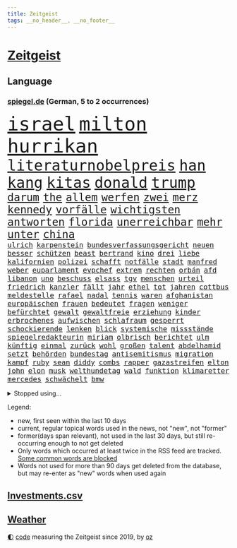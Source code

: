 ```yaml
---
title: Zeitgeist
tags: __no_header__, __no_footer__
---
```


# [Zeitgeist](https://oliz.io/zeitgeist/)

## Language

<h3><a href="https://www.spiegel.de" target="_blank">spiegel.de</a> (German, 5 to 2 occurrences)</h3>
<p style="font-family:monospace">
<span style="font-size:32pt"><a href="news_links.html#israel" class="current">israel</a></span>
<span style="font-size:32pt"><a href="news_links.html#milton" class="new">milton</a></span>
<span style="font-size:32pt"><a href="news_links.html#hurrikan" class="current">hurrikan</a></span>
<br>
<span style="font-size:25pt"><a href="news_links.html#literaturnobelpreis" class="new">literaturnobelpreis</a></span>
<span style="font-size:25pt"><a href="news_links.html#han" class="new">han</a></span>
<span style="font-size:25pt"><a href="news_links.html#kang" class="new">kang</a></span>
<span style="font-size:25pt"><a href="news_links.html#kitas" class="current">kitas</a></span>
<span style="font-size:25pt"><a href="news_links.html#donald" class="current">donald</a></span>
<span style="font-size:25pt"><a href="news_links.html#trump" class="current">trump</a></span>
<br>
<span style="font-size:18pt"><a href="news_links.html#darum" class="current">darum</a></span>
<span style="font-size:18pt"><a href="news_links.html#the" class="current">the</a></span>
<span style="font-size:18pt"><a href="news_links.html#allem" class="current">allem</a></span>
<span style="font-size:18pt"><a href="news_links.html#werfen" class="current">werfen</a></span>
<span style="font-size:18pt"><a href="news_links.html#zwei" class="current">zwei</a></span>
<span style="font-size:18pt"><a href="news_links.html#merz" class="current">merz</a></span>
<span style="font-size:18pt"><a href="news_links.html#kennedy" class="current">kennedy</a></span>
<span style="font-size:18pt"><a href="news_links.html#vorfälle" class="current">vorfälle</a></span>
<span style="font-size:18pt"><a href="news_links.html#wichtigsten" class="current">wichtigsten</a></span>
<span style="font-size:18pt"><a href="news_links.html#antworten" class="current">antworten</a></span>
<span style="font-size:18pt"><a href="news_links.html#florida" class="current">florida</a></span>
<span style="font-size:18pt"><a href="news_links.html#unerreichbar" class="new">unerreichbar</a></span>
<span style="font-size:18pt"><a href="news_links.html#mehr" class="current">mehr</a></span>
<span style="font-size:18pt"><a href="news_links.html#unter" class="current">unter</a></span>
<span style="font-size:18pt"><a href="news_links.html#china" class="current">china</a></span>
<br>
<span style="font-size:12pt"><a href="news_links.html#ulrich" class="current">ulrich</a></span>
<span style="font-size:12pt"><a href="news_links.html#karpenstein" class="new">karpenstein</a></span>
<span style="font-size:12pt"><a href="news_links.html#bundesverfassungsgericht" class="current">bundesverfassungsgericht</a></span>
<span style="font-size:12pt"><a href="news_links.html#neuen" class="current">neuen</a></span>
<span style="font-size:12pt"><a href="news_links.html#besser" class="current">besser</a></span>
<span style="font-size:12pt"><a href="news_links.html#schützen" class="current">schützen</a></span>
<span style="font-size:12pt"><a href="news_links.html#beast" class="new">beast</a></span>
<span style="font-size:12pt"><a href="news_links.html#bertrand" class="new">bertrand</a></span>
<span style="font-size:12pt"><a href="news_links.html#kino" class="current">kino</a></span>
<span style="font-size:12pt"><a href="news_links.html#drei" class="current">drei</a></span>
<span style="font-size:12pt"><a href="news_links.html#liebe" class="current">liebe</a></span>
<span style="font-size:12pt"><a href="news_links.html#kalifornien" class="current">kalifornien</a></span>
<span style="font-size:12pt"><a href="news_links.html#polizei" class="current">polizei</a></span>
<span style="font-size:12pt"><a href="news_links.html#schafft" class="current">schafft</a></span>
<span style="font-size:12pt"><a href="news_links.html#notfälle" class="new">notfälle</a></span>
<span style="font-size:12pt"><a href="news_links.html#stadt" class="current">stadt</a></span>
<span style="font-size:12pt"><a href="news_links.html#manfred" class="current">manfred</a></span>
<span style="font-size:12pt"><a href="news_links.html#weber" class="current">weber</a></span>
<span style="font-size:12pt"><a href="news_links.html#euparlament" class="current">euparlament</a></span>
<span style="font-size:12pt"><a href="news_links.html#evpchef" class="new">evpchef</a></span>
<span style="font-size:12pt"><a href="news_links.html#extrem" class="current">extrem</a></span>
<span style="font-size:12pt"><a href="news_links.html#rechten" class="current">rechten</a></span>
<span style="font-size:12pt"><a href="news_links.html#orbán" class="current">orbán</a></span>
<span style="font-size:12pt"><a href="news_links.html#afd" class="current">afd</a></span>
<span style="font-size:12pt"><a href="news_links.html#libanon" class="current">libanon</a></span>
<span style="font-size:12pt"><a href="news_links.html#uno" class="current">uno</a></span>
<span style="font-size:12pt"><a href="news_links.html#beschuss" class="current">beschuss</a></span>
<span style="font-size:12pt"><a href="news_links.html#elsass" class="current">elsass</a></span>
<span style="font-size:12pt"><a href="news_links.html#tgv" class="new">tgv</a></span>
<span style="font-size:12pt"><a href="news_links.html#menschen" class="current">menschen</a></span>
<span style="font-size:12pt"><a href="news_links.html#urteil" class="current">urteil</a></span>
<span style="font-size:12pt"><a href="news_links.html#friedrich" class="current">friedrich</a></span>
<span style="font-size:12pt"><a href="news_links.html#kanzler" class="current">kanzler</a></span>
<span style="font-size:12pt"><a href="news_links.html#fällt" class="current">fällt</a></span>
<span style="font-size:12pt"><a href="news_links.html#jahr" class="current">jahr</a></span>
<span style="font-size:12pt"><a href="news_links.html#ethel" class="new">ethel</a></span>
<span style="font-size:12pt"><a href="news_links.html#tot" class="current">tot</a></span>
<span style="font-size:12pt"><a href="news_links.html#jahren" class="current">jahren</a></span>
<span style="font-size:12pt"><a href="news_links.html#cottbus" class="current">cottbus</a></span>
<span style="font-size:12pt"><a href="news_links.html#meldestelle" class="new">meldestelle</a></span>
<span style="font-size:12pt"><a href="news_links.html#rafael" class="current">rafael</a></span>
<span style="font-size:12pt"><a href="news_links.html#nadal" class="current">nadal</a></span>
<span style="font-size:12pt"><a href="news_links.html#tennis" class="current">tennis</a></span>
<span style="font-size:12pt"><a href="news_links.html#waren" class="current">waren</a></span>
<span style="font-size:12pt"><a href="news_links.html#afghanistan" class="current">afghanistan</a></span>
<span style="font-size:12pt"><a href="news_links.html#europäischen" class="current">europäischen</a></span>
<span style="font-size:12pt"><a href="news_links.html#frauen" class="current">frauen</a></span>
<span style="font-size:12pt"><a href="news_links.html#bedeutet" class="current">bedeutet</a></span>
<span style="font-size:12pt"><a href="news_links.html#fragen" class="current">fragen</a></span>
<span style="font-size:12pt"><a href="news_links.html#weniger" class="current">weniger</a></span>
<span style="font-size:12pt"><a href="news_links.html#befürchtet" class="current">befürchtet</a></span>
<span style="font-size:12pt"><a href="news_links.html#gewalt" class="current">gewalt</a></span>
<span style="font-size:12pt"><a href="news_links.html#gewaltfreie" class="current">gewaltfreie</a></span>
<span style="font-size:12pt"><a href="news_links.html#erziehung" class="current">erziehung</a></span>
<span style="font-size:12pt"><a href="news_links.html#kinder" class="current">kinder</a></span>
<span style="font-size:12pt"><a href="news_links.html#erbrochenes" class="new">erbrochenes</a></span>
<span style="font-size:12pt"><a href="news_links.html#aufwischen" class="new">aufwischen</a></span>
<span style="font-size:12pt"><a href="news_links.html#schlafraum" class="new">schlafraum</a></span>
<span style="font-size:12pt"><a href="news_links.html#gesperrt" class="current">gesperrt</a></span>
<span style="font-size:12pt"><a href="news_links.html#schockierende" class="new">schockierende</a></span>
<span style="font-size:12pt"><a href="news_links.html#lenken" class="current">lenken</a></span>
<span style="font-size:12pt"><a href="news_links.html#blick" class="current">blick</a></span>
<span style="font-size:12pt"><a href="news_links.html#systemische" class="new">systemische</a></span>
<span style="font-size:12pt"><a href="news_links.html#missstände" class="current">missstände</a></span>
<span style="font-size:12pt"><a href="news_links.html#spiegelredakteurin" class="current">spiegelredakteurin</a></span>
<span style="font-size:12pt"><a href="news_links.html#miriam" class="current">miriam</a></span>
<span style="font-size:12pt"><a href="news_links.html#olbrisch" class="new">olbrisch</a></span>
<span style="font-size:12pt"><a href="news_links.html#berichtet" class="current">berichtet</a></span>
<span style="font-size:12pt"><a href="news_links.html#ulm" class="current">ulm</a></span>
<span style="font-size:12pt"><a href="news_links.html#künftig" class="current">künftig</a></span>
<span style="font-size:12pt"><a href="news_links.html#einmal" class="current">einmal</a></span>
<span style="font-size:12pt"><a href="news_links.html#zurück" class="current">zurück</a></span>
<span style="font-size:12pt"><a href="news_links.html#wohl" class="current">wohl</a></span>
<span style="font-size:12pt"><a href="news_links.html#großen" class="current">großen</a></span>
<span style="font-size:12pt"><a href="news_links.html#talent" class="current">talent</a></span>
<span style="font-size:12pt"><a href="news_links.html#abdelhamid" class="new">abdelhamid</a></span>
<span style="font-size:12pt"><a href="news_links.html#setzt" class="current">setzt</a></span>
<span style="font-size:12pt"><a href="news_links.html#behörden" class="current">behörden</a></span>
<span style="font-size:12pt"><a href="news_links.html#bundestag" class="current">bundestag</a></span>
<span style="font-size:12pt"><a href="news_links.html#antisemitismus" class="current">antisemitismus</a></span>
<span style="font-size:12pt"><a href="news_links.html#migration" class="current">migration</a></span>
<span style="font-size:12pt"><a href="news_links.html#kampf" class="current">kampf</a></span>
<span style="font-size:12pt"><a href="news_links.html#ruby" class="current">ruby</a></span>
<span style="font-size:12pt"><a href="news_links.html#sean" class="current">sean</a></span>
<span style="font-size:12pt"><a href="news_links.html#diddy" class="current">diddy</a></span>
<span style="font-size:12pt"><a href="news_links.html#combs" class="current">combs</a></span>
<span style="font-size:12pt"><a href="news_links.html#rapper" class="current">rapper</a></span>
<span style="font-size:12pt"><a href="news_links.html#gazastreifen" class="current">gazastreifen</a></span>
<span style="font-size:12pt"><a href="news_links.html#elton" class="current">elton</a></span>
<span style="font-size:12pt"><a href="news_links.html#john" class="current">john</a></span>
<span style="font-size:12pt"><a href="news_links.html#elon" class="current">elon</a></span>
<span style="font-size:12pt"><a href="news_links.html#musk" class="current">musk</a></span>
<span style="font-size:12pt"><a href="news_links.html#welthundetag" class="new">welthundetag</a></span>
<span style="font-size:12pt"><a href="news_links.html#wald" class="current">wald</a></span>
<span style="font-size:12pt"><a href="news_links.html#funktion" class="current">funktion</a></span>
<span style="font-size:12pt"><a href="news_links.html#klimaretter" class="new">klimaretter</a></span>
<span style="font-size:12pt"><a href="news_links.html#mercedes" class="current">mercedes</a></span>
<span style="font-size:12pt"><a href="news_links.html#schwächelt" class="current">schwächelt</a></span>
<span style="font-size:12pt"><a href="news_links.html#bmw" class="current">bmw</a></span>
</p>
<details>
<summary>Stopped using...</summary>
<p class="former" style="font-size:12pt">
beobachtet(1450) gewissen(1449) entschuldigt(1448) scheinen(1448) sonne(1448) arbeitete(1447) entwurf(1447) geboren(1447) eis(1446) gezogen(1446) zurzeit(1446) ausländische(1445) konservativen(1445) beschluss(1444) finale(1444) gastgeber(1444) kündigte(1444) nazis(1444) pocht(1444) regel(1444) xi(1444) obama(1443) trend(1443) österreichische(1443) anbieten(1442) bereich(1442) internationaler(1442) liverpool(1442) räumen(1442) besiegt(1441) häufig(1441) ifoinstitut(1441) lieben(1441) appelliert(1440) aufruf(1440) twitter(1440) verlegt(1440) ausnahmen(1439) beamten(1439) bedrohung(1439) lager(1439) halbfinale(1438) infrage(1438) versprochen(1438) zugang(1438) abstand(1437) anlass(1436) freiburg(1436) frust(1436) leid(1436) united(1436) 27(1435) meinem(1435) schwanger(1435) verbreiten(1435) berät(1434) produzieren(1434) athleten(1433) polnische(1432) körperverletzung(1431) schuss(1431) 3000(1430) 45(1430) gesamten(1430) projekt(1430) begriff(1428) gesetze(1427) jüngere(1427) presse(1427) küstenwache(1426) tür(1426) fortgesetzt(1425) ministerium(1425) auflagen(1424) empfängt(1424) herz(1424) katholischen(1424) eigenes(1421) behalten(1420) gang(1420) einschätzung(1418) papier(1418) auseinandersetzung(1416) nasa(1415) retter(1412) bangen(1408) katharina(1408) erhöhung(1407) einfache(1376) sachen(1363) heidelberg(1357) umbau(1346) langjährige(1339) lahm(1274) 38(1209) vorsicht(1200) truppe(1184) novak(1183) arme(1176) dörfer(1135) dokumentiert(1093) worum(1085) älteste(1081) empfehlen(1072) rhein(1065) schülerin(1049) verteidiger(1049) schärfere(1038) diskussionen(1020) gerichte(984) verkündete(982) lemke(979) schwieriger(976) afrikanischen(965) lohnen(962) positiven(957) abschaffung(952) aufhören(950) triumphiert(943) nebenbei(920) eingetroffen(918) dilemma(906) vermisster(881) hammer(874) hitze(865) debattiert(849) cannabis(844) tierschützer(842) titelverteidiger(841) weltrekord(826) zuwanderung(823) schwimmen(821) partnerin(817) erlegen(805) usrepublikaner(802) bürgergeld(781) psychischen(772) pleiten(770) wünsche(767) lebenslange(766) farben(756) antarktis(755) kommunikation(751) gerechtfertigt(748) freigegeben(738) senioren(735) stemmen(733) grenzgebiet(722) razzien(709) freundschaft(708) schönheit(701) autohersteller(700) operiert(699) aussichten(686) düster(677) gekostet(664) roland(660) text(660) haftbefehl(658) hauses(658) djokovic(655) mächtige(655) gesagt(651) regierende(647) tauchte(640) heimische(637) wiener(636) praxis(633) venedig(632) jung(631) geschwister(623) aussieht(620) christdemokraten(617) landwirte(614) flaschen(611) freier(611) technologie(603) schweres(592) außergewöhnlich(582) influencer(582) karin(582) toll(581) merklich(580) wahlsieger(580) dfbpokal(579) wegner(576) darmstadt(573) beigetragen(570) wurzeln(570) legalisierung(565) gewartet(561) z(559) laune(557) höcke(555) gen(554) hauptrolle(548) emotionen(542) boomt(539) linkspartei(537) 13jährige(528) veröffentlichte(528) stuft(524) samuel(521) tickets(520) wärmepumpe(519) arbeiter(509) versehentlich(509) küche(501) gelernt(499) mühe(496) motto(495) kredite(493) bundeshaushalt(487) mahnen(481) open(480) 77(472) gegners(471) zahlungen(471) schlucht(469) umzusetzen(465) schuldenbremse(464) spahn(463) einbringen(457) obersten(456) stellvertretende(455) lieferten(454) milliardenschweren(452) besiegen(439) essener(439) schmidt(439) vormittag(433) klingbeil(430) islamistische(428) ausbeutung(423) sechsstellige(423) unterscheiden(422) geöffnet(405) niemanden(405) genossen(403) us(401) jüdisches(399) riesiges(399) verkehrsunfall(399) hartes(397) nordkoreas(396) antonio(392) 03(391) goldenen(391) bedauert(386) errungen(381) generalbundesanwalt(380) jugendstrafe(378) onkel(376) reformiert(374) chile(372) anläuft(367) düsteren(367) streaminganbietern(367) archäologen(365) nagel(364) kimmich(362) königshaus(362) franzosen(361) verschickt(359) gemüse(358) management(357) singen(355) verheiratet(354) regelungen(352) mars(348) absicht(342) hackerangriff(340) böse(336) migrationshintergrund(335) reagierten(334) einfachen(328) israelisches(328) damaskus(325) gdl(319) reederei(318) abschiebung(315) einheitliche(315) überdenken(314) db(313) ampelpartner(309) ernsthafte(309) claus(308) weselsky(308) emma(307) lernte(307) haderte(304) besorgniserregend(300) nürnberger(296) bot(294) britisches(294) genehmigung(292) 18jährige(291) leise(291) gesichter(290) erleichterung(287) mindestlohn(287) straftäter(286) ausgewählt(284) notfall(284) positives(284) verschüttet(284) anhebung(280) uganda(280) buchempfehlungen(279) einsparungen(279) zuversichtlich(276) erfuhr(275) ermittlungsverfahren(275) abgeordneter(274) angeklagten(274) omas(274) onlinehändler(274) versteht(273) gera(272) präsent(272) giftige(270) grundgesetz(270) hungern(269) fortschritte(268) viertelfinale(268) roberts(267) sekeinsatz(265) temu(265) mögen(263) dreyer(262) statistischem(262) athen(261) high(261) präsentierte(258) absatz(257) hollywoods(257) melanie(257) nvidia(257) gründet(255) wettkampf(255) barack(253) körperlich(253) wüten(253) niedersachsens(252) topfavorit(252) australischer(250) le(250) premierministerin(249) audi(248) mona(247) bauernproteste(244) disney+(244) weltstar(243) route(242) kinos(241) bauch(239) festivals(238) spektakuläres(238) holten(236) go(234) scheidet(233) gefühlt(232) kontroversen(232) lamar(232) shein(232) hab(231) erleichtert(229) vergibt(229) jagt(228) 160(227) lutz(227) stellung(227) bunte(226) territorium(226) verprügelt(225) fressen(224) bucht(223) minderjährigen(223) jena(222) manipulation(222) ravensburg(222) trick(221) 64(220) emojis(217) weichen(217) gelegene(215) kanzlerin(215) verbotene(215) zerlegt(215) vermittler(213) vorgesehen(212) regimes(211) schwerverletzte(211) ausmacht(210) raf(210) zoo(210) magnus(208) oberpfalz(208) bedankt(207) siebten(206) schweigegeldprozess(205) chinesisches(204) selbstverständlich(204) unmöglich(204) haustür(203) vorlieben(203) erwirken(202) schreibtisch(202) schwimmer(202) frauenanteil(201) abtreibungen(200) katy(200) msc(200) pfiff(200) eindeutig(198) wildtiere(197) chiphersteller(196) vergleichbar(196) füße(195) schwerem(195) aktualisiert(193) überlassen(193) erfolgreicher(191) filmset(191) hafens(190) mongolei(190) georg(189) erfreut(186) zucker(186) aufgelegt(185) flüchtlingen(185) jünger(185) raffinerie(185) schulter(184) thüringische(184) ostdeutscher(181) bodo(180) stemmt(180) vermont(180) nordrheinwestfalens(179) zeichner(177) schöne(176) 20jähriger(175) carlsen(175) ermutigt(175) zusätzlichen(175) don(174) school(174) harmlosen(173) messerangriff(173) thyssenkrupp(173) afghanische(172) balkon(171) iga(171) usjustiz(171) świątek(171) köpfe(170) staatschefs(170) antreibt(169) anwesen(168) ernannt(168) fußballbund(168) brachen(167) cafés(167) verrat(165) irren(164) arbeitszeit(163) iraner(163) leuten(163) abgeschoben(162) brutale(162) frauenfußball(162) testspiel(162) gesammelt(161) schweine(161) züchten(161) graz(160) ultraorthodoxe(160) wout(160) erneuert(158) häufen(158) längste(157) schlau(157) unterstützte(157) ausgeweitet(156) behoben(156) einflussreichsten(155) verlobung(155) beeindruckt(154) handwerk(154) engel(153) breitet(152) giftig(151) sportwetten(151) toxischen(151) children(150) gemalt(150) save(150) vereinbaren(150) stahl(148) telekom(148) entzündete(147) schwimmbad(147) konzerten(146) umweltschützer(146) wohnungsnot(146) feuern(145) herd(145) wohnungslose(145) immobilienkauf(144) schwangere(144) worüber(143) menschheit(142) bergab(141) salvador(141) dreckig(140) heiße(140) attackierte(139) fti(139) kultusministerkonferenz(139) marvin(138) rechtspopulismus(138) automaten(137) dicke(137) landeten(137) triumphierte(137) übermittelt(137) friedenskonferenz(136) videobeweis(136) massentourismus(135) vorfalls(135) blüht(134) ultimative(134) var(130) afdspitzenkandidat(129) vergangenem(129) veteran(129) bangladesch(128) entgangen(128) erarbeitet(127) faust(127) geiseldeal(127) islamismus(126) marcus(126) sechsjährigen(126) heimatmarkt(125) versunkene(125) afrikanische(124) fernost(124) gefährliches(124) kendrick(124) sternschnuppen(124) hitzige(123) babbel(122) heimspiel(122) tischtennis(122) bilden(121) kanzlerschaft(121) kanzelt(120) leclerc(120) 17jährige(119) korrekt(119) aufbauen(118) aufsteigen(118) einzig(118) griechischen(118) heikel(118) lugner(118) rutschen(118) schutzsuchende(118) spontane(118) steven(118) angespannte(117) beißt(117) paradies(117) siedlungen(117) entsprechend(116) triathlon(116) funktionär(115) eingesperrt(114) ibiza(114) teurere(113) robin(112) scharfen(112) schauspielers(112) sexualstraftäter(112) staatsbesuch(112) zahlung(112) brandgefahr(111) bürgerschaft(111) clooney(111) extremwetter(111) helgoland(111) feinde(110) grand(109) bahnlogistiktochter(108) beeinträchtigt(108) schlägerei(108) beladener(107) epidemie(107) lindemann(107) supreme(107) verschiedener(107) verteilen(107) 42jähriger(106) hunter(106) muscheln(106) pony(106) rechenschaft(106) reeperbahn(106) besiegte(105) erdrutsch(105) filmfest(105) neuestes(105) potenziell(105) sommerpause(105) zurückzahlen(105) johnny(104) vernichtendes(104) ähnelt(104) gefüllte(103) gegenspieler(103) krawallen(103) frisst(102) medwedew(102) parteimitglieder(102) rückte(101) schultz(101) eishockeyprofi(100) außenseiter(99) memes(99) 32jährige(97) landesweiten(97) waldbrand(97) bezahlbare(96) fluch(96) militäraktion(96) verabschiedete(96) verlegung(96) verlorenen(96) glaubwürdigkeit(95) hafenstadt(95) litt(95) 128(94) jodie(94) nachträglich(94) vorkehrungen(94) erobern(93) füreinander(93) kidman(93) achtelfinale(92) brad(92) pitt(92) wahlkampfs(92) alliierten(91) flugzeugabsturz(91) mörtel(91) mörtels(91) reisekonzern(91) steuererleichterungen(91) tatsächliche(91) beliebten(90) gegnerin(90) klatschen(90) konto(90) martha(90) pakistaner(90) retteten(90) seltenen(90) toben(90) blind(89) boxerin(89) eingeläutet(89) kaputte(89) klimafreundlicher(89) kontinent(89) medaille(89) noa(89) brat(88) briefwahlstimmen(88) charli(88) gefangen(88) nazideutschland(88) vorsichtig(88) xcx(88) almuth(87) artgenossen(87) industriestandort(87) medaillen(87) netflixdoku(87) privatsache(87) schult(87) surrealen(87) bullock(86) delikatessen(86) familiengeschichte(86) theodor(86) umgesetzt(86) uspräsidentensohn(86) verlobt(86) wahlzettel(86) 900(85) cathy(85) gelebt(85) hochumstritten(85) kuschelt(85) transfer(85) verletze(85) aufrecht(84) einschulung(84) itsysteme(84) jusochef(84) kroatien(84) stecker(84) türmer(84) erlebnis(83) standorten(83) widersprüche(83) wildbahn(83) 2200(82) dominante(82) gewaltvorwürfen(82) koeman(82) menschenhandels(82) portionen(82) ronald(82) abzuschieben(81) bergtour(81) filmte(81) satellitenbildern(81) sichtbare(81) vergewaltigte(81) westküste(81) wiegt(81) einpacken(80) four(80) friedensplan(80) oberleitungen(80) gosens(79) gündoğan(79) königliche(79) neubaur(79) taxifahrer(79) wildnis(79) bbcbericht(78) sensation(78) sperren(78) studierte(78) abriss(77) dfbauswahl(77) fantasien(77) liebte(77) messerangriffe(77) publik(77) seenotrettung(77) sorgerechtsstreit(77) surferin(77) unausweichlich(77) wasserschutzpolizei(77) draisaitl(76) edmonton(76) emeuphorie(76) neuzulassungen(76) oilers(76) schnaps(76) usluftfahrtbehörde(76) ussoldaten(76) verfassungsrechtler(76) arts(75) auftritten(75) filmfestival(75) pragmatiker(75) ikonische(74) mitteilung(74) raffinerien(74) währte(74) doppelte(73) lokomotivführer(73) führungspositionen(72) gesundheitsbehörde(72) handelfmeter(72) verpatzte(72) überprüft(72) comedians(71) einzudämmen(71) folgenschwerer(71) nationalgericht(71) vorgezogen(71) 41(70) ausreisen(70) bauernpräsident(70) einheimischen(70) haptik(70) rukwied(70) schilderte(70) trauerfeier(70) trauma(70) untergrund(70) 49euroticket(69) antwerpen(69) berührung(69) externe(69) freigelassen(69) ministeriumsmitarbeiter(69) nationalistischer(69) rubens(69) annen(68) auszugeben(68) gesamtführung(68) richtungen(68) selbstzweifel(68) spielführer(68) startrampen(68) unbemannten(68) backen(67) erklärt’s(67) ernährten(67) eröffneten(67) kaliforniens(67) pflanzenarten(67) pieper(67) prozesses(67) rechtfertigt(67) menschenhandel(66) rekonstruiert(66) tate(66) ebike(65) gewürgt(65) luxusautos(65) oberhaupt(65) rettungshubschrauber(65) schwarzrotgold(65) sparkasse(65) ernennung(64) grünem(64) inside(64) izmir(64) telemedizin(64) wunderkind(64) 14jähriger(63) badenberg(63) badmintonspieler(63) berechnen(63) gloria(63) justizsenatorin(63) kraftwerks(63) kriegstreiber(63) lokführergewerkschaft(63) rekordvertrag(63) thurn(63) tribüne(63) viereck(63) dittrich(62) wölfe(62) auslaufmodell(61) bundespolitik(61) einzelzeitfahren(61) gallagher(61) gere(61) nationalisten(61) noel(61) pretty(61) spaziergänger(61) age(60) bundesnetzagentur(60) dunham(60) finanzministerin(60) gregg(60) nationalpark(60) überlastung(60) aufschlag(59) bekennen(59) erhob(59) giacomo(59) merken(59) unterfangen(59) buchholz(58) feststellen(58) gejubelt(58) verstorben(58) beriet(57) entworfen(57) kamerun(57) konkret(57) primož(57) roglič(57) aufgezeichnet(56) ausgeschieden(56) gags(56) schwimmt(56) daniil(55) gruppierung(55) hilfsmittel(55) ovations(55) standing(55) zauber(55) adele(54) berechnet(54) erweist(54) lektüre(54) shogun(54) vulkane(54) werken(54) attentate(53) berchtesgaden(53) breit(53) dreifache(53) grandslamturnieren(53) großartiges(53) konsistenz(53) verfassungsklage(53) verwerflich(53) besichtigen(52) boulevardzeitung(52) landtage(52) schert(52) staatskonzern(52) zweitligist(52) guide(51) invasive(51) p(51) agiert(50) natalie(50) philadelphia(50) rbb(50) stechen(50) verzweifelt(50) bitteren(49) falcon(49) karriereberaterin(49) stadtfest(49) startverbot(49) einhörner(48) gastiert(48) mathias(48) aufzuhören(47) datum(47) ehemanns(47) herausfordert(47) nachwirkungen(47) schadstoffe(47) schwangerschaftsabbrüchen(47) thailändischen(47) übergangsregierung(47) anhängerinnen(46) aufteilung(46) beifall(46) forscherinnen(46) isoliertes(46) klappen(46) lwiw(46) mashco(46) outlaws(46) piro(46) ruheständler(46) schlichten(46) unkontaktiertes(46) verdreifacht(46) winterkorn(46) medienkonsum(45) pflegefachkraft(45) staubsauger(45) videoanalyse(45) britin(44) dmytro(44) hinterbliebenen(44) kuleba(44) olympiasiegerin(44) rivalisierende(44) rückruf(44) caroline(43) höchststrafe(43) japanischem(43) verhältnissen(43) gemeinsamkeiten(42) görlitz(42) kürzungen(42) matt(42) radstar(42) unerträglich(42) fahrlehrer(41) 27jährige(40) euabgeordnete(40) gestaltet(40) kreuzfahrt(40) o’connor(40) sportschützen(40) swifties(40) täters(40) weltranglistenersten(40) anstrengend(39) bundesjustizminister(39) kehrte(39) mehrtägigen(39) musikstars(39) olympisches(39) paralympics(39) tierpflegerin(39) unbesetzt(39) zeitmanagement(39) 1993(38) betriebsrat(38) hans(38) israelpalästinakonflikt(38) pilgern(38) sonnenschein(38) säbelfechter(38) waldweg(38) wertschätzung(38) 81(37) beistand(37) besitz(37) eigens(37) gigantischer(37) inhaftierten(37) nahostexperte(37) priorität(37) sicherer(37) dopingkontroverse(36) elena(36) geschnappt(36) highlight(36) my(36) newcomer(36) telegramgründer(36) abdel(35) afghanen(35) fattah(35) natürlichen(35) prostitution(35) zehnten(35) japankäfer(34) quadratkilometer(34) sachsenwahl(34) sternerestaurant(34) 26jährigen(33) bezweifelt(33) bronzemedaille(33) börsenwert(33) eingeschlossen(33) entführer(33) ergangen(33) kollektive(33) megaevent(33) mendes(33) proiranischer(33) rampenlicht(33) silbermedaille(33) übelkeit(33) belgrad(32) hessische(32) manipulierte(32) siedlung(32) zufahrt(32) 100metersprint(31) auslandsjahr(31) boeings(31) entlassungen(31) podcaster(31) stall(31) verweis(31) 61jähriger(30) bezug(30) dankte(30) einzelfall(30) gehörten(30) gerammt(30) landesweit(30) rudereiner(30) sparpläne(30) uspräsidentschaftswahl(30) bogenschießen(29) curtis(29) einhalt(29) konfrontationskurs(29) mund(29) neumann(29) preissteigerungen(29) unverhohlen(29) aufrufe(28) eigenheimbesitzer(28) fremd(28) geschädigt(28) heart(28) parken(28) vorhanden(28) zusammengestellt(28) übertroffen(28) heikles(27) norwegischen(27) nämlich(27) 71jährige(26) borkum(26) gebremst(26) issa(26) niederländischer(26) gnadenlos(25) monarchen(25) sibirien(25) trauriger(25) variante(25) verbannt(25) vermeintlichen(25) abgewickelt(24) boulevardpresse(24) konzerts(24) lebzeiten(24) plante(24) beschrieben(23) ehlers(23) gorilla(23) nullrunde(23) restrukturierung(23) strafmaß(23) unfallstelle(23) antrainierte(22) container(22) eingeschleust(22) erodiert(22) menschenmenge(22) selbstbewusstsein(22) sternschnuppenschauer(22) straubing(22) zurecht(22) anästhesisten(21) bildungspolitik(21) brasilianischen(21) bundesverkehrsminister(21) etablierten(21) harrys(21) hauch(21) schlagersängerin(21) stromversorgung(21) vinícius(21) zahnarztpraxis(21) 46jährige(20) ablesen(20) rückten(20) seen(20) straubinger(20) herzkreislauferkrankungen(19) kurskoffensive(19) sexualdelikt(19) sofa(19) spürbare(19) zügig(19) geendet(18) geschaffen(18) perfekter(18) tolle(18) aryna(17) blicke(17) familienvater(17) gedenkstätte(17) messerverbote(17) sabalenka(17) kinderwunsch(16) mpoxvariante(16) positiver(16) sandhausen(16) schwedt(16) werbepartner(16) widersprüchlich(16) abgeschobene(15) arne(15) bergung(15) braunbären(15) delegierten(15) eingeschläfert(15) landesverbände(15) slot(15) begriffe(14) escort(14) haider(14) rezepte(14) seas(14) serenade(14) silvia(14) sonntagvormittag(14) visa(14) internationalem(13) landesverband(13) makel(13) reifer(13) sportlern(13) weltrekordhalter(13) winkt(13) wohnheim(13) badegäste(12) banner(12) einfahrt(12) messergewalt(12) messerkriminalität(12) universum(12) weltgrößte(12) armand(11) duplantis(11) einzelnen(11) flüchtlingspolitik(11) gegenden(11) kzgedenkstätte(11) oasis(11) paralympischen(11)
</p>
</details>
<p>Legend:
<ul>
<li><span class="new">new</span>, first seen within the last 10 days</li>
<li><span class="current">current</span>, regular topical words used in the news, not "new", not "former"</li>
<li><span class="former">former(days span relevant)</span>, not used in the last 30 days, but still re-occurring enough to not get deleted</li>
<li>Only words which occurred at least twice in the RSS feed are tracked. <a href="language/filters.py">Some common words are blocked</a></li>
<li>Words not used for more than 90 days get deleted from the database, but may re-enter as "new" words when used again</li>
</ul>
</p>

## [Investments](investments.html)[.csv](investments.csv)

## [Weather](weather.html)

<footer>
<a href="javascript:toggleTheme()" class="nav">🌓</a>
<a href="https://github.com/ooz/zeitgeist">code</a> measuring the Zeitgeist since 2019, by <a href="https://oliz.io">oz</a>
</footer>
